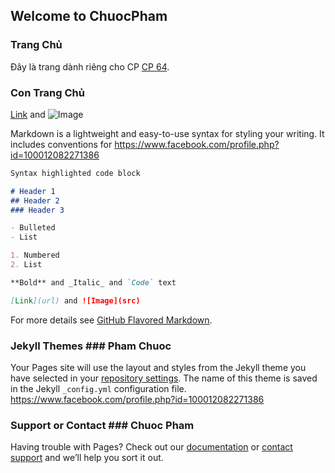## Welcome to ChuocPham

### Trang Chủ
Đây là trang dành riêng cho CP [CP 64](view-source:https://www.facebook.com/profile.php?id=100012082271386).
### Con Trang Chủ
 [Link](url="view-source:https://www.facebook.com/profile.php?id=100012082271386") and ![Image](src="https://scontent.fvca1-1.fna.fbcdn.net/v/t1.0-9/52835965_678512242561512_7206111015585447936_o.jpg?_nc_cat=105&_nc_oc=AQmBDUkEb7NU2iV0ZcdaOU2v0l76GsFB7TXHKW7kE28dJf_2oJZBBaCzsE9Nt666H0U&_nc_ht=scontent.fvca1-1.fna&oh=75bbab8565ac9ee23fc809303c6d5a5c&oe=5D0952BE")	

 Markdown is a lightweight and easy-to-use syntax for styling your writing. It includes conventions for	https://www.facebook.com/profile.php?id=100012082271386

 ```markdown	
Syntax highlighted code block	

 # Header 1	
## Header 2	
### Header 3	

 - Bulleted	
- List	

 1. Numbered	
2. List	

 **Bold** and _Italic_ and `Code` text	

 [Link](url) and ![Image](src)	
```	

 For more details see [GitHub Flavored Markdown](https://guides.github.com/features/mastering-markdown/).	


 ### Jekyll Themes	### Pham Chuoc


 Your Pages site will use the layout and styles from the Jekyll theme you have selected in your [repository settings](https://github.com/PhamQuangChuocChuoc/Chuoc2/settings). The name of this theme is saved in the Jekyll `_config.yml` configuration file.	https://www.facebook.com/profile.php?id=100012082271386


 ### Support or Contact	### Chuoc Pham


 Having trouble with Pages? Check out our [documentation](https://help.github.com/categories/github-pages-basics/) or [contact support](https://github.com/contact) and we’ll help you sort it out.
